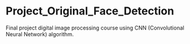 # Project_Original_Face_Detection

Final project digital image processing course using CNN (Convolutional Neural Network) algorithm. 
